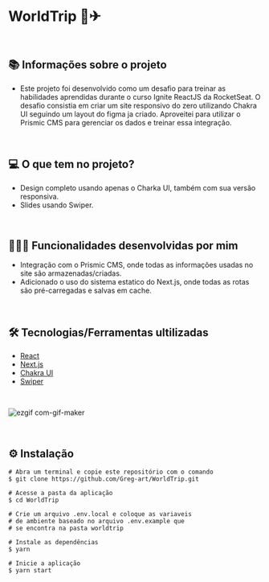 # WorldTrip 💛✈

&nbsp;

## 📚 Informações sobre o projeto

* Este projeto foi desenvolvido como um desafio para treinar as habilidades aprendidas durante o curso Ignite ReactJS da RocketSeat. O desafio consistia em criar um site responsivo do zero utilizando Chakra UI seguindo um layout do figma ja criado. Aproveitei para utilizar o Prismic CMS para gerenciar os dados e treinar essa integração.

&nbsp;

## 💻 O que tem no projeto?

* Design completo usando apenas o Charka UI, também com sua versão responsiva.
* Slides usando Swiper.

&nbsp;

## 👨🏻‍💻 Funcionalidades desenvolvidas por mim
* Integração com o Prismic CMS, onde todas as informações usadas no site são armazenadas/criadas.
* Adicionado o uso do sistema estatico do Next.js, onde todas as rotas são pré-carregadas e salvas em cache.

&nbsp;

## 🛠️ Tecnologias/Ferramentas ultilizadas

* [React](https://pt-br.reactjs.org/E)
* [Next.js](https://nextjs.org/)
* [Chakra UI](https://chakra-ui.com/)
* [Swiper](https://swiperjs.com/react)

&nbsp;

![ezgif com-gif-maker](https://user-images.githubusercontent.com/55760643/163897223-091bf8c4-16f0-48cf-b10f-134c125d96f6.gif)


&nbsp;

## ⚙️ Instalação
```
# Abra um terminal e copie este repositório com o comando
$ git clone https://github.com/Greg-art/WorldTrip.git
```

```
# Acesse a pasta da aplicação
$ cd WorldTrip

# Crie um arquivo .env.local e coloque as variaveis
# de ambiente baseado no arquivo .env.example que
# se encontra na pasta worldtrip

# Instale as dependências
$ yarn

# Inicie a aplicação
$ yarn start

```

&nbsp;

